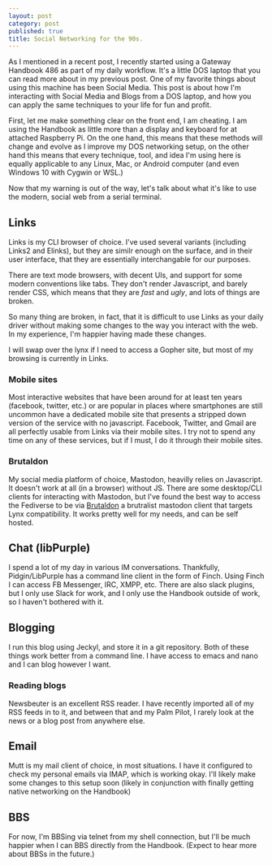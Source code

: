 ```yaml
---
layout: post
category: post
published: true
title: Social Networking for the 90s. 
---
```


As I mentioned in a recent post, I recently started using a Gateway Handbook 486 as part of my daily workflow. It's a little DOS laptop that you can read more about in my previous post. One of my favorite things about using this machine has been Social Media. This post is about how I'm interacting with Social Media and Blogs from a DOS laptop, and how you can apply the same techniques to your life for fun and profit.

First, let me make something clear on the front end, I am cheating. I am using the Handbook as little more than a display and keyboard for at attached Raspberry Pi. On the one hand, this means that these methods will change and evolve as I improve my DOS networking setup, on the other hand this means that every technique, tool, and idea I'm using here is equally applicable to any Linux, Mac, or Android computer (and even Windows 10 with Cygwin or WSL.) 

Now that my warning is out of the way, let's talk about what it's like to use the modern, social web from a serial terminal. 

## Links

Links is my CLI browser of choice. I've used several variants (including Links2 and Elinks), but they are similr enough on the surface, and in their user interface, that they are essentially interchangable for our purposes. 

There are text mode browsers, with decent UIs, and support for some modern conventions like tabs. They don't render Javascript, and barely render CSS, which means that they are *fast* and *ugly*, and lots of things are broken. 

So many thing are broken, in fact, that it is difficult to use Links as your daily driver without making some changes to the way you interact with the web. In my experience, I'm happier having made these changes. 

I will swap over the lynx if I need to access a Gopher site, but most of my browsing is currently in Links. 

### Mobile sites 

Most interactive websites that have been around for at least ten years (facebook, twitter, etc.) or are popular in places where smartphones are still uncommon have a dedicated mobile site that presents a stripped down version of the service with no javascript. Facebook, Twitter, and Gmail are all perfectly usable from Links via their mobile sites. I try not to spend any time on any of these services, but if I must, I do it through their mobile sites. 

### Brutaldon 

My social media platform of choice, Mastodon, heavilly relies on Javascript. It doesn't work at all (in a browser) without JS. There are some desktop/CLI clients for interacting with Mastodon, but I've found the best way to access the Fediverse to be via [Brutaldon](https://brutaldon.onlin) a brutralist mastodon client that targets Lynx compatibility. It works pretty well for my needs, and can be self hosted. 

## Chat (libPurple) 

I spend a lot of my day in various IM conversations. Thankfully, Pidgin/LibPurple has a command line client in the form of Finch. Using Finch I can access FB Messenger, IRC, XMPP, etc. There are also slack plugins, but I only use Slack for work, and I only use the Handbook outside of work, so I haven't bothered with it. 

## Blogging 

I run this blog using Jeckyl, and store it in a git repository. Both of these things work better from a command line. I have access to emacs and nano and I can blog however I want. 

### Reading blogs 

Newsbeuter is an excellent RSS reader. I have recently imported all of my RSS feeds in to it, and between that and my Palm Pilot, I rarely look at the news or a blog post from anywhere else. 

## Email

Mutt is my mail client of choice, in most situations. I have it configured to check my personal emails via IMAP, which is working okay. I'll likely make some changes to this setup soon (likely in conjunction with finally getting native networking on the Handbook) 

## BBS

For now, I'm BBSing via telnet from my shell connection, but I'll be much happier when I can BBS directly from the Handbook. (Expect to hear more about BBSs in the future.) 

